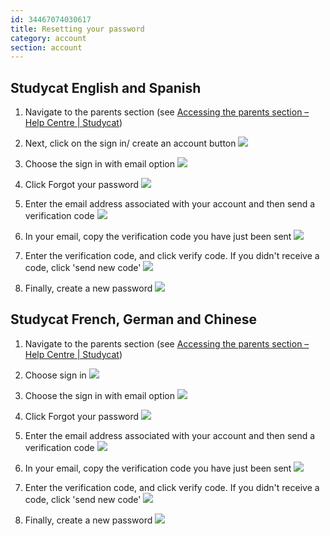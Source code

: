 ```yaml
---
id: 34467074030617
title: Resetting your password
category: account
section: account
---
```

## Studycat English and Spanish

1. Navigate to the parents section (see [Accessing the parents section – Help Centre | Studycat](https://help.studycat.com/hc/en-us/articles/34518228622105/preview/eyJhbGciOiJIUzI1NiJ9.eyJpZCI6MzQ1MTgyMjg2MjIxMDUsImV4cCI6MTcyMDQxMjU1MX0.8DEe5gqzcwGhn9YtGOdFZJbwEjnL1d_JV4GHmWuDeF8))

2. Next, click on the sign in/ create an account button ![](https://help.studycat.com/hc/article_attachments/34482878992025)

3. Choose the sign in with email option ![](https://help.studycat.com/hc/article_attachments/34482878995737)

4. Click Forgot your password ![](https://help.studycat.com/hc/article_attachments/34469007160729)

5. Enter the email address associated with your account and then send a verification code ![](https://help.studycat.com/hc/article_attachments/34469007168281)

6. In your email, copy the verification code you have just been sent ![](https://help.studycat.com/hc/article_attachments/34469007171481)

7. Enter the verification code, and click verify code. If you didn't receive a code, click 'send new code' ![](https://help.studycat.com/hc/article_attachments/34469007173273)

8. Finally, create a new password ![](https://help.studycat.com/hc/article_attachments/34469053229337)

## Studycat French, German and Chinese

1. Navigate to the parents section (see [Accessing the parents section – Help Centre | Studycat](https://help.studycat.com/hc/en-us/articles/34518228622105/preview/eyJhbGciOiJIUzI1NiJ9.eyJpZCI6MzQ1MTgyMjg2MjIxMDUsImV4cCI6MTcyMDQxMjU1MX0.8DEe5gqzcwGhn9YtGOdFZJbwEjnL1d_JV4GHmWuDeF8))

2. Choose sign in ![](https://help.studycat.com/hc/article_attachments/34482879039257)

3. Choose the sign in with email option ![](https://help.studycat.com/hc/article_attachments/34482878995737)

4. Click Forgot your password ![](https://help.studycat.com/hc/article_attachments/34469007160729)

5. Enter the email address associated with your account and then send a verification code ![](https://help.studycat.com/hc/article_attachments/34469007168281)

6. In your email, copy the verification code you have just been sent ![](https://help.studycat.com/hc/article_attachments/34469007171481)

7. Enter the verification code, and click verify code. If you didn't receive a code, click 'send new code' ![](https://help.studycat.com/hc/article_attachments/34469007173273)

8. Finally, create a new password ![](https://help.studycat.com/hc/article_attachments/34469053229337)